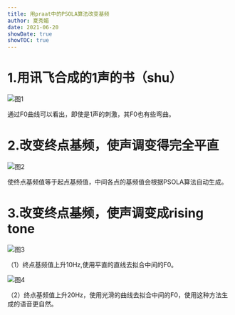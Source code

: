 ```yaml
---
title: 用praat中的PSOLA算法改变基频
author: 夏秀媚
date: 2021-06-20
showDate: true
showTOC: true
---
```

# 1.用讯飞合成的1声的书（shu）
![图1](../Supporting_Information/2021-06-20-XXM1-Fig-1.png)

通过F0曲线可以看出，即使是1声的刺激，其F0也有些弯曲。

# 2.改变终点基频，使声调变得完全平直
![图2](../Supporting_Information/2021-06-20-XXM1-Fig-2.png)

使终点基频值等于起点基频值，中间各点的基频值会根据PSOLA算法自动生成。

# 3.改变终点基频，使声调变成rising tone

![图3](../Supporting_Information/2021-06-20-XXM1-Fig-3.png)

（1）终点基频值上升10Hz,使用平直的直线去拟合中间的F0。

![图4](../Supporting_Information/2021-06-20-XXM1-Fig-4.png)

（2）终点基频值上升20Hz，使用光滑的曲线去拟合中间的F0，使用这种方法生成的语音更自然。
